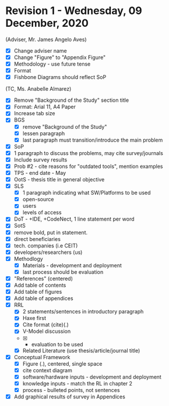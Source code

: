 # Revision 1 - Wednesday, 09 December, 2020

(Adviser, Mr. James Angelo Aves)
- [X] Change adviser name
- [X] Change "Figure" to "Appendix Figure"
- [X] Methodology - use future tense
- [X] Format
- [X] Fishbone Diagrams should reflect SoP

(TC, Ms. Anabelle Almarez)
- [X] Remove "Background of the Study" section title
- [X] Format: Arial 11, A4 Paper
- [X] Increase tab size
- [X] BGS
  - [X] remove "Background of the Study"
  - [X] lessen paragraph
  - [X] last paragraph must transition/introduce the main problem
- [X]  SoP
  - [X] 1 paragraph to discuss the problems, may cite survey/journals
  - [X] Include survey results
  - [X] Prob #2 - cite reasons for "outdated tools", mention examples
- [X] TPS - end date - May
- [X] OotS - thesis title in general objective
- [X] SLS
  - [X] 1 paragraph indicating what SW/Platforms to be used
  - [X] open-source
  - [X] users
  - [X] levels of access
- [X] DoT - +IDE, +CodeNect, 1 line statement per word
- [X]  SotS
  - [X] remove bold, put in statement.
  - [X] direct beneficiaries
  - [X] tech. companies (i.e CEIT)
  - [X] developers/researchers (us)
- [X] Methodlogy
  - [X] Materials - development and deployment
  - [X] last process should be evaluation
- [X] "References" (centered)
- [X] Add table of contents
- [X] Add table of figures
- [X] Add table of appendices
- [X] RRL
  - [X] 2 statements/sentences in introductory paragraph
  - [X] Haxe first
  - [X] Cite format (cite)(.)
  - [X] V-Model discussion
  - [X] + evaluation to be used
  - [X] Related Literature (use thesis/article/journal title)
- [X] Conceptual Framework
  - [X] Figure (.), centered, single space
  - [X] cite context diagram
  - [X] software/hardware inputs - development and deployment
  - [X] knowledge inputs - match the RL in chapter 2
  - [X] process - bulleted points, not sentences
- [X] Add graphical results of survey in Appendices
